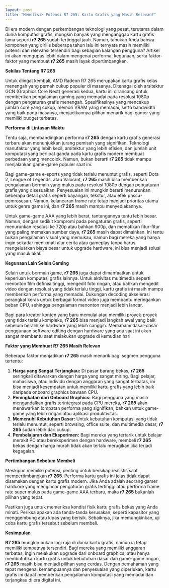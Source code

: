 ```yaml
---
layout: post
title: "Menelisik Potensi R7 265: Kartu Grafis yang Masih Relevan?"
---
```


Di era modern dengan perkembangan teknologi yang pesat, terutama dalam dunia komputasi grafis, mungkin banyak yang menganggap kartu grafis lama seperti **r7 265** sudah tertinggal jauh. Namun, tahukah Anda bahwa komponen yang dirilis beberapa tahun lalu ini ternyata masih memiliki potensi dan relevansi tersendiri bagi sebagian kalangan pengguna? Artikel ini akan mengupas lebih dalam mengenai performa, kegunaan, serta faktor-faktor yang membuat **r7 265** masih layak dipertimbangkan.

**Sekilas Tentang R7 265**

Untuk diingat kembali, AMD Radeon R7 265 merupakan kartu grafis kelas menengah yang pernah cukup populer di masanya. Ditenagai oleh arsitektur GCN (Graphics Core Next) generasi kedua, kartu ini dirancang untuk memberikan pengalaman gaming yang memadai pada resolusi 1080p dengan pengaturan grafis menengah. Spesifikasinya yang mencakup jumlah core yang cukup, memori VRAM yang memadai, serta bandwidth yang baik pada masanya, menjadikannya pilihan menarik bagi gamer yang memiliki budget terbatas.

**Performa di Lintasan Waktu**

Tentu saja, membandingkan performa **r7 265** dengan kartu grafis generasi terbaru akan menunjukkan jurang pemisah yang signifikan. Teknologi manufaktur yang lebih kecil, arsitektur yang lebih efisien, dan jumlah unit komputasi yang berlipat ganda pada kartu grafis modern membuat perbedaan yang mencolok. Namun, bukan berarti **r7 265** tidak mampu menjalankan game-game populer saat ini.

Bagi game-game e-sports yang tidak terlalu menuntut grafis, seperti Dota 2, League of Legends, atau Valorant, **r7 265** masih bisa memberikan pengalaman bermain yang mulus pada resolusi 1080p dengan pengaturan grafis yang disesuaikan. Penyesuaian ini mungkin berarti menurunkan beberapa detail grafis seperti bayangan, tekstur, atau efek pasca-pemrosesan. Namun, kelancaran frame rate tetap menjadi prioritas utama untuk genre game ini, dan **r7 265** masih mampu menyediakannya.

Untuk game-game AAA yang lebih berat, tantangannya tentu lebih besar. Namun, dengan sedikit kompromi pada pengaturan grafis, seperti menurunkan resolusi ke 720p atau bahkan 900p, dan mematikan fitur-fitur yang paling memakan sumber daya, **r7 265** masih dapat dimainkan. Ini tentu bukan pengalaman visual yang memukau, namun bagi mereka yang hanya ingin sekadar menikmati alur cerita atau gameplay tanpa harus mengeluarkan biaya besar untuk upgrade hardware, ini bisa menjadi solusi yang masuk akal.

**Kegunaan Lain Selain Gaming**

Selain untuk bermain game, **r7 265** juga dapat dimanfaatkan untuk keperluan komputasi grafis lainnya. Untuk aktivitas multimedia seperti menonton film definisi tinggi, mengedit foto ringan, atau bahkan mengedit video dengan resolusi yang tidak terlalu tinggi, kartu grafis ini masih mampu memberikan performa yang memadai. Dukungan decoding akselerasi perangkat keras untuk berbagai format video juga membantu meringankan beban CPU, sehingga pengalaman menonton menjadi lebih lancar.

Bagi para kreator konten yang baru memulai atau memiliki proyek-proyek yang tidak terlalu kompleks, **r7 265** bisa menjadi langkah awal yang baik sebelum beralih ke hardware yang lebih canggih. Memahami dasar-dasar penggunaan software editing dengan hardware yang ada saat ini akan sangat membantu saat melakukan upgrade di kemudian hari.

**Faktor yang Membuat R7 265 Masih Relevan**

Beberapa faktor menjadikan **r7 265** masih menarik bagi segmen pengguna tertentu:

1.  **Harga yang Sangat Terjangkau:** Di pasar barang bekas, **r7 265** seringkali ditawarkan dengan harga yang sangat miring. Bagi pelajar, mahasiswa, atau individu dengan anggaran yang sangat terbatas, ini bisa menjadi kesempatan untuk memiliki kartu grafis yang lebih baik daripada onboard graphics bawaan CPU.
2.  **Peningkatan dari Onboard Graphics:** Bagi pengguna yang masih mengandalkan grafis terintegrasi pada CPU mereka, **r7 265** akan menawarkan lompatan performa yang signifikan, bahkan untuk game-game yang lebih ringan atau aplikasi produktivitas.
3.  **Memenuhi Kebutuhan Dasar:** Untuk kebutuhan komputasi yang tidak terlalu menuntut, seperti browsing, office suite, dan multimedia dasar, **r7 265** sudah lebih dari cukup.
4.  **Pembelajaran dan Eksperimen:** Bagi mereka yang tertarik untuk belajar merakit PC atau bereksperimen dengan hardware, membeli **r7 265** bekas dengan harga murah tidak akan terlalu merugikan jika terjadi kegagalan.

**Pertimbangan Sebelum Membeli**

Meskipun memiliki potensi, penting untuk bersikap realistis saat mempertimbangkan **r7 265**. Performa kartu grafis ini jelas tidak dapat disamakan dengan kartu grafis modern. Jika Anda adalah seorang gamer hardcore yang mengincar pengaturan grafis tertinggi atau performa frame rate super mulus pada game-game AAA terbaru, maka **r7 265** bukanlah pilihan yang tepat.

Pastikan juga untuk memeriksa kondisi fisik kartu grafis bekas yang Anda minati. Periksa apakah ada tanda-tanda kerusakan, seperti kapasitor yang menggembung atau kipas yang berisik. Sebaiknya, jika memungkinkan, uji coba kartu grafis tersebut sebelum membeli.

**Kesimpulan**

**R7 265** mungkin bukan lagi raja di dunia kartu grafis, namun ia tetap memiliki tempatnya tersendiri. Bagi mereka yang memiliki anggaran terbatas, ingin melakukan upgrade dari onboard graphics, atau hanya membutuhkan kartu grafis untuk kebutuhan dasar dan game-game ringan, **r7 265** masih bisa menjadi pilihan yang cerdas. Dengan pemahaman yang tepat mengenai kemampuannya dan penyesuaian yang diperlukan, kartu grafis ini dapat memberikan pengalaman komputasi yang memadai dan terjangkau di era digital ini.
